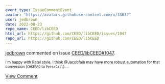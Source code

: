 ```yaml
---
event_type: IssueCommentEvent
avatar: "https://avatars.githubusercontent.com/u/3303?"
user: jedbrown
date: 2022-08-23
repo_name: CEED/libCEED
html_url: https://github.com/CEED/libCEED/issues/1047
repo_url: https://github.com/CEED/libCEED
---
```


<a href='https://github.com/jedbrown' target='_blank'>jedbrown</a> commented on issue <a href='https://github.com/CEED/libCEED/issues/1047' target='_blank'>CEED/libCEED#1047</a>.

<small>I'm happy with Ratel style. I think @Jacobfaib may have more robust automation for that conversion (`CHKERRQ` to `PetscCall`)....</small>

<a href='https://github.com/CEED/libCEED/issues/1047' target='_blank'>View Comment</a>